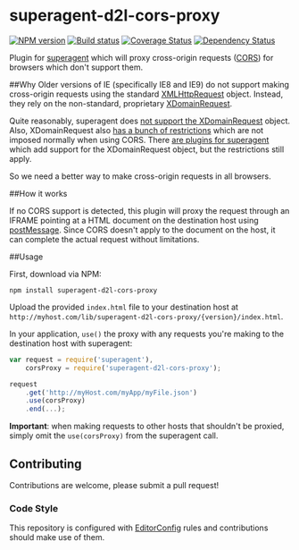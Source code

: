 # superagent-d2l-cors-proxy

[![NPM version][npm-image]][npm-url]
[![Build status][ci-image]][ci-url]
[![Coverage Status][coverage-image]][coverage-url]
[![Dependency Status][dependencies-image]][dependencies-url]

Plugin for [superagent](https://github.com/visionmedia/superagent) which will proxy cross-origin requests ([CORS](https://developer.mozilla.org/en-US/docs/Web/HTTP/Access_control_CORS)) for browsers which don't support them.

##Why
Older versions of IE (specifically IE8 and IE9) do not support making  cross-origin requests using the standard [XMLHttpRequest](https://developer.mozilla.org/en-US/docs/Web/API/XMLHttpRequest) object. Instead, they rely on the non-standard, proprietary [XDomainRequest](https://developer.mozilla.org/en-US/docs/Web/API/XDomainRequest).

Quite reasonably, superagent does [not support the XDomainRequest](https://github.com/visionmedia/superagent/issues/409) object. Also, XDomainRequest also [has a bunch of restrictions](http://blogs.msdn.com/b/ieinternals/archive/2010/05/13/xdomainrequest-restrictions-limitations-and-workarounds.aspx) which are not imposed normally when using CORS. There [are plugins for superagent](https://github.com/trevorreeves/superagent-legacyIESupport) which add support for the XDomainRequest object, but the restrictions still apply.

So we need a better way to make cross-origin requests in all browsers.

##How it works

If no CORS support is detected, this plugin will proxy the request through an IFRAME pointing at a HTML document on the destination host using [postMessage](https://developer.mozilla.org/en-US/docs/Web/API/Window/postMessage). Since CORS doesn't apply to the document on the host, it can complete the actual request without limitations.

##Usage

First, download via NPM:

```shell
npm install superagent-d2l-cors-proxy
```

Upload the provided `index.html` file to your destination host at `http://myhost.com/lib/superagent-d2l-cors-proxy/{version}/index.html`.

In your application, `use()` the proxy with any requests you're making to the destination host with superagent:

```javascript
var request = require('superagent'),
	corsProxy = require('superagent-d2l-cors-proxy');

request
	.get('http://myHost.com/myApp/myFile.json')
	.use(corsProxy)
	.end(...);
```

**Important**: when making requests to other hosts that shouldn't be proxied, simply omit the `use(corsProxy)` from the superagent call.

## Contributing
Contributions are welcome, please submit a pull request!

### Code Style

This repository is configured with [EditorConfig](http://editorconfig.org) rules and
contributions should make use of them.

[npm-url]: https://www.npmjs.org/package/superagent-d2l-cors-proxy
[npm-image]: https://img.shields.io/npm/v/superagent-d2l-cors-proxy.svg
[ci-url]: https://travis-ci.org/Brightspace/superagent-d2l-cors-proxy
[ci-image]: https://img.shields.io/travis/Brightspace/superagent-d2l-cors-proxy.svg
[coverage-url]: https://coveralls.io/r/Brightspace/superagent-d2l-cors-proxy?branch=master
[coverage-image]: https://img.shields.io/coveralls/Brightspace/superagent-d2l-cors-proxy.svg
[dependencies-url]: https://david-dm.org/brightspace/superagent-d2l-cors-proxy
[dependencies-image]: https://img.shields.io/david/Brightspace/superagent-d2l-cors-proxy.svg
